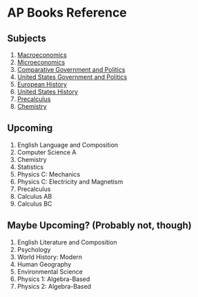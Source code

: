 # AP Books Reference
## Subjects
1. [Macroeconomics](https://github.com/tathyagarg/ap-books/tree/main/Economics/Macroeconomics)
2. [Microeconomics](https://github.com/tathyagarg/ap-books/tree/main/Economics/Microeconomics)
3. [Comparative Government and Politics](https://github.com/tathyagarg/ap-books/tree/main/Government%20and%20Politics/Comparative%20Government%20and%20Politics)
4. [United States Government and Politics](https://github.com/tathyagarg/ap-books/tree/main/Government%20and%20Politics/United%20States%20Government%20and%20Politics)
5. [European History](https://github.com/tathyagarg/ap-books/tree/main/History/European%20History)
6. [United States History](https://github.com/tathyagarg/ap-books/tree/main/History/United%20States%20History)
7. [Precalculus](https://github.com/tathyagarg/ap-books/tree/main/Mathematics/Precalculus)
8. [Chemistry](https://github.com/tathyagarg/ap-books/tree/main/Science/Chemistry)

## Upcoming
1. English Language and Composition
2. Computer Science A
3. Chemistry
4. Statistics
5. Physics C: Mechanics
6. Physics C: Electricity and Magnetism
7. Precalculus
8. Calculus AB
9. Calculus BC

## Maybe Upcoming? (Probably not, though)
1. English Literature and Composition
2. Psychology
3. World History: Modern
4. Human Geography
5. Environmental Science
6. Physics 1: Algebra-Based
7. Physics 2: Algebra-Based
